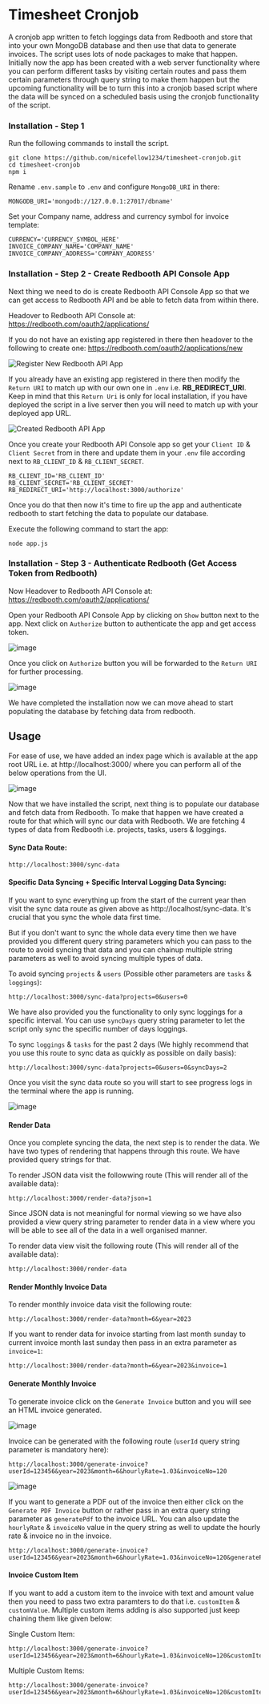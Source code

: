 ﻿# Timesheet Cronjob
A cronjob app written to fetch loggings data from Redbooth and store that into your own MongoDB database and then use that data to generate invoices. The script uses lots of node packages to make that happen. Initially now the app has been created with a web server functionality where you can perform different tasks by visiting certain routes and pass them certain parameters through query string to make them happen but the upcoming functionality will be to turn this into a cronjob based script where the data will be synced on a scheduled basis using the cronjob functionality of the script.

### Installation - Step 1

Run the following commands to install the script.

    git clone https://github.com/nicefellow1234/timesheet-cronjob.git
    cd timesheet-cronjob
    npm i

Rename `.env.sample` to `.env` and configure `MongoDB_URI` in there:

    MONGODB_URI='mongodb://127.0.0.1:27017/dbname'

Set your Company name, address and currency symbol for invoice template:

    CURRENCY='CURRENCY_SYMBOL_HERE'
    INVOICE_COMPANY_NAME='COMPANY_NAME'
    INVOICE_COMPANY_ADDRESS='COMPANY_ADDRESS'

### Installation - Step 2 - Create Redbooth API Console App

Next thing we need to do is create Redbooth API Console App so that we can get access to Redbooth API and be able to fetch data from within there.

Headover to Redbooth API Console at: https://redbooth.com/oauth2/applications/

If you do not have an existing app registered in there then headover to the following to create one: https://redbooth.com/oauth2/applications/new

![Register New Redbooth API App](https://github.com/nicefellow1234/timesheet-cronjob/assets/10282608/c50286eb-3b1b-4fff-ac41-19340b7587f8)

If you already have an existing app registered in there then modify the `Return URI` to match up with our own one in `.env` i.e. **RB_REDIRECT_URI**. Keep in mind that this `Return Uri` is only for local installation, if you have deployed the script in a live server then you will need to match up with your deployed app URL.

![Created Redbooth API App](https://github.com/nicefellow1234/timesheet-cronjob/assets/10282608/f3b3283f-5ef1-40d2-a250-e14e787a7202)

Once you create your Redbooth API Console app so get your `Client ID` & `Client Secret` from in there and update them in your `.env` file according next to `RB_CLIENT_ID` & `RB_CLIENT_SECRET`.

    RB_CLIENT_ID='RB_CLIENT_ID'
    RB_CLIENT_SECRET='RB_CLIENT_SECRET'
    RB_REDIRECT_URI='http://localhost:3000/authorize'

Once you do that then now it's time to fire up the app and authenticate redbooth to start fetching the data to populate our database. 

Execute the following command to start the app:

    node app.js

### Installation - Step 3 - Authenticate Redbooth (Get Access Token from Redbooth)

Now Headover to Redbooth API Console at: https://redbooth.com/oauth2/applications/

Open your Redbooth API Console App by clicking on `Show` button next to the app. Next click on `Authorize` button to authenticate the app and get access token.

![image](https://github.com/nicefellow1234/timesheet-cronjob/assets/10282608/160b8800-dfc6-4732-8959-551bcef82f1a)


Once you click on `Authorize` button you will be forwarded to the `Return URI` for further processing.

![image](https://github.com/nicefellow1234/timesheet-cronjob/assets/10282608/d10ed045-10f1-4521-b036-feb08e00b1a9)

We have completed the installation now we can move ahead to start populating the database by fetching data from redbooth.

## Usage

For ease of use, we have added an index page which is available at the app root URL i.e. at http://localhost:3000/ where you can perform all of the below operations from the UI.

![image](https://github.com/nicefellow1234/timesheet-cronjob/assets/10282608/b66e21d0-40c8-4123-8dee-dd1622bc8f05)



Now that we have installed the script, next thing is to populate our database and fetch data from Redbooth. To make that happen we have created a route for that which will sync our data with Redbooth. We are fetching 4 types of data from Redbooth i.e. projects, tasks, users & loggings.

#### Sync Data Route: 

    http://localhost:3000/sync-data

#### Specific Data Syncing + Specific Interval Logging Data Syncing:

If you want to sync everything up from the start of the current year then visit the sync data route as given above as http://localhost/sync-data. It's crucial that you sync the whole data first time.

But if you don't want to sync the whole data every time then we have provided you different query string parameters which you can pass to the route to avoid syncing that data and you can chainup multiple string parameters as well to avoid syncing multiple types of data.

To avoid syncing `projects` & `users` (Possible other parameters are `tasks` & `loggings`):

    http://localhost:3000/sync-data?projects=0&users=0

We have also provided you the functionality to only sync loggings for a specific interval. You can use `syncDays` query string parameter to let the script only sync the specific number of days loggings.

To sync `loggings` & `tasks` for the past 2 days (We highly recommend that you use this route to sync data as quickly as possible on daily basis):

    http://localhost:3000/sync-data?projects=0&users=0&syncDays=2

Once you visit the sync data route so you will start to see progress logs in the terminal where the app is running.

![image](https://github.com/nicefellow1234/timesheet-cronjob/assets/10282608/f06074ec-5635-48a5-93b9-3d0035bed767)

#### Render Data

Once you complete syncing the data, the next step is to render the data. We have two types of rendering that happens through this route. We have provided query strings for that.

To render JSON data visit the followwing route (This will render all of the available data):

    http://localhost:3000/render-data?json=1

Since JSON data is not meaningful for normal viewing so we have also provided a view query string parameter to render data in a view where you will be able to see all of the data in a well organised manner.

To render data view visit the following route (This will render all of the available data):

    http://localhost:3000/render-data

#### Render Monthly Invoice Data

To render monthly invoice data visit the following route:

    http://localhost:3000/render-data?month=6&year=2023

If you want to render data for invoice starting from last month sunday to current invoice month last sunday then pass in an extra parameter as `invoice=1`:

    http://localhost:3000/render-data?month=6&year=2023&invoice=1

#### Generate Monthly Invoice

To generate invoice click on the `Generate Invoice` button and you will see an HTML invoice generated.

![image](https://github.com/nicefellow1234/timesheet-cronjob/assets/10282608/61929dc4-7d33-478a-bcde-19eda2a48add)

Invoice can be generated with the following route (`userId` query string parameter is mandatory here):

    http://localhost:3000/generate-invoice?userId=123456&year=2023&month=6&hourlyRate=1.03&invoiceNo=120

![image](https://github.com/nicefellow1234/timesheet-cronjob/assets/10282608/96c6d5a2-5ae6-481f-a0db-f264f37d0c2a)

If you want to generate a PDF out of the invoice then either click on the `Generate PDF Invoice` button or rather pass in an extra query string parameter as `generatePdf` to the invoice URL. You can also update the `hourlyRate` & `invoiceNo` value in the query string as well to update the hourly rate & invoice no in the invoice.

    http://localhost:3000/generate-invoice?userId=123456&year=2023&month=6&hourlyRate=1.03&invoiceNo=120&generatePdf=1

#### Invoice Custom Item

If you want to add a custom item to the invoice with text and amount value then you need to pass two extra paramters to do that i.e. `customItem` & `customValue`. Multiple custom items adding is also supported just keep chaining them like given below:

Single Custom Item:

    http://localhost:3000/generate-invoice?userId=123456&year=2023&month=6&hourlyRate=1.03&invoiceNo=120&customItem=customItemHere&customValue=100

Multiple Custom Items:

    http://localhost:3000/generate-invoice?userId=123456&year=2023&month=6&hourlyRate=1.03&invoiceNo=120&customItem=customItemNo1&customValue=100&customItem=customItemNo2&customValue=200
